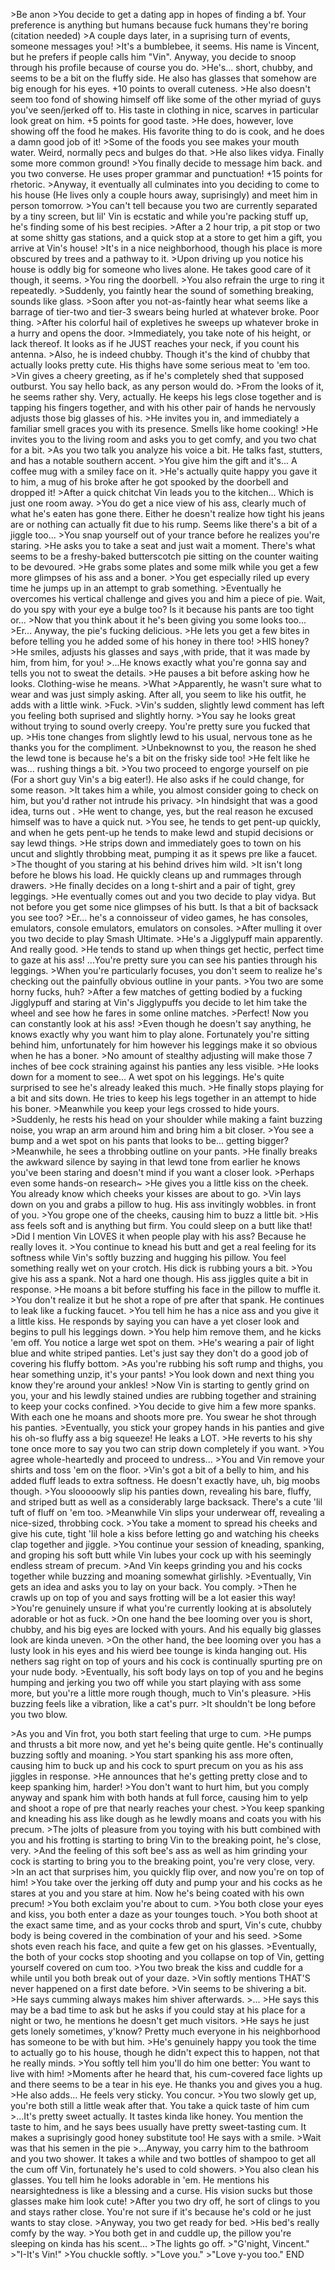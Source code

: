 \>Be anon
\>You decide to get a dating app in hopes of finding a bf. Your preference is anything but humans because fuck humans they're boring (citation needed)
\>A couple days later, in a suprising turn of events, someone messages you!
\>It's a bumblebee, it seems. His name is Vincent, but he prefers if people calls him "Vin". Anyway, you decide to snoop through his profile because of course you do.
\>He's... short, chubby, and seems to be a bit on the fluffy side. He also has glasses that somehow are big enough for his eyes. +10 points to overall cuteness.
\>He also doesn't seem too fond of showing himself off like some of the other myriad of guys you've seen/jerked off to. His taste in clothing in nice, scarves in particular look great on him. +5 points for good taste.
\>He does, however, love showing off the food he makes. His favorite thing to do is cook, and he does a damn good job of it!
\>Some of the foods you see makes your mouth water. Weird, normally pecs and bulges do that.
\>He also likes vidya. Finally some more common ground!
\>You finally decide to message him back. and you two converse. He uses proper grammar and punctuation! +15 points for rhetoric.
\>Anyway, it eventually all culminates into you deciding to come to his house (He lives only a couple hours away, suprisingly) and meet him in person tomorrow.
\>You can't tell because you two are currently separated by a tiny screen, but lil' Vin is ecstatic and while you're packing stuff up, he's finding some of his best recipies.
\>After a 2 hour trip, a pit stop or two at some shitty gas stations, and a quick stop at a store to get him a gift, you arrive at Vin's house!
\>It's in a nice neighborhood, though his place is more obscured by trees and a pathway to it.
\>Upon driving up you notice his house is oddly big for someone who lives alone. He takes good care of it though, it seems.
\>You ring the doorbell.
\>You also refrain the urge to ring it repeatedly.
\>Suddenly, you faintly hear the sound of something breaking, sounds like glass.
\>Soon after you not-as-faintly hear what seems like a barrage of tier-two and tier-3 swears being hurled at whatever broke. Poor thing.
\>After his colorful hail of expletives he sweeps up whatever broke in a hurry and opens the door.
\>Immediately, you take note of his height, or lack thereof. It looks as if he JUST reaches your neck, if you count his antenna.
\>Also, he is indeed chubby. Though it's the kind of chubby that actually looks pretty cute. His thighs have some serious meat to 'em too.
\>Vin gives a cheery greeting, as if he's completely shed that supposed outburst. You say hello back, as any person would do.
\>From the looks of it, he seems rather shy. Very, actually. He keeps his legs close together and is tapping his fingers together, and with his other pair of hands he nervously adjusts those big glasses of his.
\>He invites you in, and immediately a familiar smell graces you with its presence. Smells like home cooking!
\>He invites you to the living room and asks you to get comfy, and you two chat for a bit. 
\>As you two talk you analyze his voice a bit. He talks fast, stutters, and has a notable southern accent.
\>You give him the gift and it's... A coffee mug with a smiley face on it.
\>He's actually quite happy you gave it to him, a mug of his broke after he got spooked by the doorbell and dropped it!
\>After a quick chitchat Vin leads you to the kitchen... Which is just one room away.
\>You do get a nice view of his ass, clearly much of what he's eaten has gone there. Either he doesn't realize how tight his jeans are or nothing can actually fit due to his rump. Seems like there's a bit of a jiggle too...
\>You snap yourself out of your trance before he realizes you're staring.
\>He asks you to take a seat and just wait a moment. There's what seems to be a freshy-baked butterscotch pie sitting on the counter waiting to be devoured.
\>He grabs some plates and some milk while you get a few more glimpses of his ass and a boner.
\>You get especially riled up every time he jumps up in an attempt to grab something.
\>Eventually he overcomes his vertical challenge and gives you and him a piece of pie. Wait, do you spy with your eye a bulge too? Is it because his pants are too tight or...
\>Now that you think about it he's been giving you some looks too...
\>Er... Anyway, the pie's fucking delicious.
\>He lets you get a few bites in before telling you he added some of his honey in there too!
\>HIS honey?
\>He smiles, adjusts his glasses and says ,with pride, that it was made by him, from him, for you!
\>...He knows exactly what you're gonna say and tells you not to sweat the details.
\>He pauses a bit before asking how he looks. Clothing-wise he means.
\>What
\>Apparently, he wasn't sure what to wear and was just simply asking. After all, you seem to like his outfit, he adds with a little wink.
\>Fuck.
\>Vin's sudden, slightly lewd comment has left you feeling both suprised and slightly horny.
\>You say he looks great without trying to sound overly creepy. You're pretty sure you fucked that up.
\>His tone changes from slightly lewd to his usual, nervous tone as he thanks you for the compliment.
\>Unbeknownst to you, the reason he shed the lewd tone is because he's a bit on the frisky side too!
\>He felt like he was... rushing things a bit.
\>You two proceed to engorge yourself on pie (For a short guy Vin's a big eater!). He also asks if he could change, for some reason.
\>It takes him a while, you almost consider going to check on him, but you'd rather not intrude his privacy.
\>In hindsight that was a good idea, turns out .
\>He went to change, yes, but the real reason he excused himself was to have a quick nut.
\>You see, he tends to get pent-up quickly, and when he gets pent-up he tends to make lewd and stupid decisions or say lewd things.
\>He strips down and immediately goes to town on his uncut and slightly throbbing meat, pumping it as it spews pre like a faucet.
\>The thought of you staring at his behind drives him wild.
\>It isn't long before he blows his load. He quickly cleans up and rummages through drawers.
\>He finally decides on a long t-shirt and a pair of tight, grey leggings.
\>He eventually comes out and you two decide to play vidya. But not before you get some nice glimpses of his butt. Is that a bit of backsack you see too?
\>Er... he's a connoisseur of video games, he has consoles, emulators, console emulators, emulators on consoles.
\>After mulling it over you two decide to play Smash Ultimate.
\>He's a Jigglypuff main apparently. And really good.
\>He tends to stand up when things get hectic, perfect time to gaze at his ass! ...You're pretty sure you can see his panties through his leggings.
\>When you're particularly focuses, you don't seem to realize he's checking out the painfully obvious outline in your pants.
\>You two are some horny fucks, huh?
\>After a few matches of getting bodied by a fucking Jigglypuff and staring at Vin's Jigglypuffs you decide to let him take the wheel and see how he fares in some online matches.
\>Perfect! Now you can constantly look at his ass!
\>Even though he doesn't say anything, he knows exactly why you want him to play alone. Fortunately you're sitting behind him, unfortunately for him however his leggings make it so obvious when he has a boner.
\>No amount of stealthy adjusting will make those 7 inches of bee cock straining against his panties any less visible.
\>He looks down for a moment to see... A wet spot on his leggings. He's quite surprised to see he's already leaked this much.
\>He finally stops playing for a bit and sits down. He tries to keep his legs together in an attempt to hide his boner.
\>Meanwhile you keep your legs crossed to hide yours.
\>Suddenly, he rests his head on your shoulder while making a faint buzzing noise, you wrap an arm around him and bring him a bit closer.
\>You see a bump and a wet spot on his pants that looks to be... getting bigger?
\>Meanwhile, he sees a throbbing outline on your pants.
\>He finally breaks the awkward silence by saying in that lewd tone from earlier he knows you've been staring and doesn't mind if you want a closer look.
\>Perhaps even some hands-on research~
\>He gives you a little kiss on the cheek. You already know which cheeks your kisses are about to go.
\>Vin lays down on you and grabs a pillow to hug. His ass invitingly wobbles. in front of you.
\>You grope one of the cheeks, causing him to buzz a little bit.
\>His ass feels soft and is anything but firm. You could sleep on a butt like that!
\>Did I mention Vin LOVES it when people play with his ass? Because he really loves it.
\>You continue to knead his butt and get a real feeling for its softness while Vin's softly buzzing and hugging his pillow. You feel something really wet on your crotch. His dick is rubbing yours a bit.
\>You give his ass a spank. Not a hard one though. His ass jiggles quite a bit in response. \>He moans a bit before stuffing his face in the pillow to muffle it. 
\>You don't realize it but he shot a rope of pre after that spank. He continues to leak like a fucking faucet.
\>You tell him he has a nice ass and you give it a little kiss. He responds by saying you can have a yet closer look and begins to pull his leggings down.
\>You help him remove them, and he kicks 'em off. You notice a large wet spot on them.
\>He's wearing a pair of light blue and white striped panties. Let's just say they don't do a good job of covering his fluffy bottom.
\>As you're rubbing his soft rump and thighs, you hear something unzip, it's your pants!
\>You look down and next thing you know they're around your ankles!
\>Now Vin is starting to gently grind on you, your and his lewdly stained undies are rubbing together and straining to keep your cocks confined.
\>You decide to give him a few more spanks. With each one he moans and shoots more pre. You swear he shot through his panties.
\>Eventually, you stick your gropey hands in his panties and give his oh-so fluffy ass a big squeeze! He leaks a LOT.
\>He reverts to his shy tone once more to say you two can strip down completely if you want.
\>You agree whole-heartedly and proceed to undress...
\>You and Vin remove your shirts and toss 'em on the floor.
\>Vin's got a bit of a belly to him, and his added fluff leads to extra softness. He doesn't exactly have, uh, big moobs though.
\>You slooooowly slip his panties down, revealing his bare, fluffy, and striped butt as well as a considerably large backsack. There's a cute 'lil tuft of fluff on 'em too.
\>Meanwhile Vin slips your underwear off, revealing a nice-sized, throbbing cock.
\>You take a moment to spread his cheeks and give his cute, tight 'lil hole a kiss before letting go and watching his cheeks clap together and jiggle.
\>You continue your session of kneading, spanking, and groping his soft butt while Vin lubes your cock up with his seemingly endless stream of precum.
\>And Vin keeps grinding you and his cocks together while buzzing and moaning somewhat girlishly.
\>Eventually, Vin gets an idea and asks you to lay on your back. You comply.
\>Then he crawls up on top of you and says frotting will be a lot easier this way!
\>You're genuinely unsure if what you're currently looking at is absolutely adorable or hot as fuck.
\>On one hand the bee looming over you is short, chubby, and his big eyes are locked with yours. And his equally big glasses look are kinda uneven.
\>On the other hand, the bee looming over you has a lusty look in his eyes and his wierd bee tounge is kinda hanging out. His nethers sag right on top of yours and his cock is continually spurting pre on your nude body.
\>Eventually, his soft body lays on top of you and he begins humping and jerking you two off while you start playing with ass some more, but you're a little more rough though, much to Vin's pleasure.
\>His buzzing feels like a vibration, like a cat's purr.
\>It shouldn't be long before you two blow.

\>As you and Vin frot, you both start feeling that urge to cum.
\>He pumps and thrusts a bit more now, and yet he's being quite gentle. He's continually buzzing softly and moaning.
\>You start spanking his ass more often, causing him to buck up and his cock to spurt precum on you as his ass jiggles in response.
\>He announces that he's getting pretty close and to keep spanking him, harder!
\>You don't want to hurt him, but you comply anyway and spank him with both hands at full force, causing him to yelp and shoot a rope of pre that nearly reaches your chest.
\>You keep spanking and kneading his ass like dough as he lewdly moans and coats you with his precum.
\>The jolts of pleasure from you toying with his butt combined with you and his frotting is starting to bring Vin to the breaking point, he's close, very.
\>And the feeling of this soft bee's ass as well as him grinding your cock is starting to bring you to the breaking point, you're very close, very.
\>In an act that surprises him, you quickly flip over, and now you're on top of him!
\>You take over the jerking off duty and pump your and his cocks as he stares at you and you stare at him. Now he's being coated with his own precum!
\>You both exclaim you're about to cum.
\>You both close your eyes and kiss, you both enter a daze as your tounges touch.
\>You both shoot at the exact same time, and as your cocks throb and spurt, Vin's cute, chubby body is being covered in the combination of your and his seed.
\>Some shots even reach his face, and quite a few get on his glasses.
\>Eventually, the both of your cocks stop shooting and you collapse on top of Vin, getting yourself covered on cum too.
\>You two break the kiss and cuddle for a while until you both break out of your daze.
\>Vin softly mentions THAT'S never happened on a first date before.
\>Vin seems to be shivering a bit.
\>He says cumming always makes him shiver afterwards.
\>...
\>He says this may be a bad time to ask but he asks if you could stay at his place for a night or two, he mentions he doesn't get much visitors.
\>He says he just gets lonely sometimes, y'know? Pretty much everyone in his neighborhood has someone to be with but him.
\>He's genuinely happy you took the time to actually go to his house, though he didn't expect this to happen, not that he really minds.
\>You softly tell him you'll do him one better: You want to live with him!
\>Moments after he heard that, his cum-covered face lights up and there seems to be a tear in his eye. He thanks you and gives you a hug.
\>He also adds... He feels very sticky. You concur.
\>You two slowly get up, you're both still a little weak after that. You take a quick taste of him cum
\>...It's pretty sweet actually. It tastes kinda like honey. You mention the taste to him, and he says bees usually have pretty sweet-tasting cum. It makes a suprisingly good honey substitute too! He says with a smile.
\>Wait was that his semen in the pie
\>...Anyway, you carry him to the bathroom and you two shower. It takes a while and two bottles of shampoo to get all the cum off Vin, fortunately he's used to cold showers.
\>You also clean his glasses. You tell him he looks adorable in 'em. He mentions his nearsightedness is like a blessing and a curse. His vision sucks but those glasses make him look cute!
\>After you two dry off, he sort of clings to you and stays rather close. You're not sure if it's because he's cold or he just wants to stay close.
\>Anyway, you two get ready for bed.
\>His bed's really comfy by the way.
\>You both get in and cuddle up, the pillow you're sleeping on kinda has his scent...
\>The lights go off.
\>"G'night, Vincent."
\>"I-It's Vin!"
\>You chuckle softly.
\>"Love you."
\>"Love y-you too."
END
